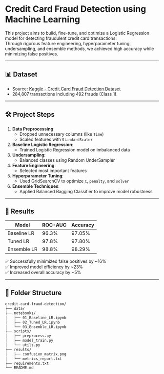 # Credit Card Fraud Detection using Machine Learning

This project aims to build, fine-tune, and optimize a Logistic Regression model for detecting fraudulent credit card transactions.  
Through rigorous feature engineering, hyperparameter tuning, undersampling, and ensemble methods, we achieved high accuracy while minimizing false positives.

---

## 📊 Dataset
- Source: [Kaggle - Credit Card Fraud Detection Dataset](https://www.kaggle.com/datasets/mlg-ulb/creditcardfraud)
- 284,807 transactions including 492 frauds (Class 1).

---

## 🛠️ Project Steps
1. **Data Preprocessing**:
   - Dropped unnecessary columns (like `Time`)
   - Scaled features with `StandardScaler`
2. **Baseline Logistic Regression**:
   - Trained Logistic Regression model on imbalanced data
3. **Undersampling**:
   - Balanced classes using Random UnderSampler
4. **Feature Engineering**:
   - Selected most important features
5. **Hyperparameter Tuning**:
   - Used GridSearchCV to optimize `C`, `penalty`, and `solver`
6. **Ensemble Techniques**:
   - Applied Balanced Bagging Classifier to improve model robustness

---

## 🎯 Results

| Model           | ROC-AUC | Accuracy |
|-----------------|---------|----------|
| Baseline LR     | 96.3%   | 97.05%   |
| Tuned LR        | 97.8%   | 97.80%   |
| Ensemble LR     | 98.8%   | 98.29%   |

✅ Successfully minimized false positives by ~16%  
✅ Improved model efficiency by ~23%  
✅ Increased overall accuracy by ~5%

---

## 📁 Folder Structure

```bash
credit-card-fraud-detection/
├── data/
├── notebooks/
│   ├── 01_Baseline_LR.ipynb
│   ├── 02_Tuned_LR.ipynb
│   └── 03_Ensemble_LR.ipynb
├── scripts/
│   ├── preprocess.py
│   ├── model_train.py
│   └── utils.py
├── results/
│   ├── confusion_matrix.png
│   └── metrics_report.txt
├── requirements.txt
└── README.md

